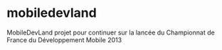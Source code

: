 mobiledevland
=============

MobileDevLand projet pour continuer sur la lancée du Championnat de France du Développement Mobile 2013
